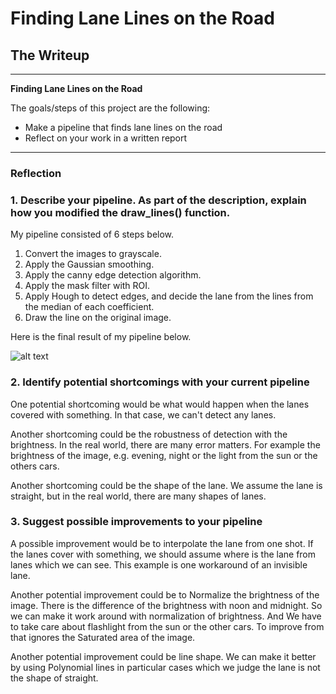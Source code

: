 # **Finding Lane Lines on the Road**

## The Writeup

---

**Finding Lane Lines on the Road**

The goals/steps of this project are the following:
* Make a pipeline that finds lane lines on the road
* Reflect on your work in a written report


[//]: # (Image References)

[image1]: ./test_images/edged_solidYellowCurve2.jpg "Grayscale"

---

### Reflection

### 1. Describe your pipeline. As part of the description, explain how you modified the draw_lines() function.

My pipeline consisted of 6 steps below.   
1. Convert the images to grayscale.  
2. Apply the Gaussian smoothing.  
3. Apply the canny edge detection algorithm.  
4. Apply the mask filter with ROI.  
5. Apply Hough to detect edges, and decide the lane from the lines from the median of each coefficient.
6. Draw the line on the original image.

Here is the final result of my pipeline below.

![alt text][image1]


### 2. Identify potential shortcomings with your current pipeline


One potential shortcoming would be what would happen when the lanes covered with something. In that case, we can't detect any lanes.

Another shortcoming could be the robustness of detection with the brightness. In the real world, there are many error matters. For example the brightness of the image, e.g. evening, night or the light from the sun or the others cars.

Another shortcoming could be the shape of the lane. We assume the lane is straight, but in the real world, there are many shapes of lanes.

### 3. Suggest possible improvements to your pipeline

A possible improvement would be to interpolate the lane from one shot. If the lanes cover with something, we should assume where is the lane from lanes which we can see. This example is one workaround of an invisible lane.

Another potential improvement could be to Normalize the brightness of the image. There is the difference of the brightness with noon and midnight. So we can make it work around with normalization of brightness. And We have to take care about flashlight from the sun or the other cars. To improve from that ignores the Saturated area of the image.

Another potential improvement could be line shape. We can make it better by using Polynomial lines in particular cases which we judge the lane is not the shape of straight.
